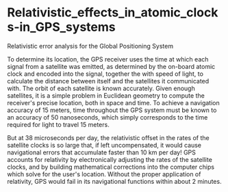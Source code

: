 # Relativistic_effects_in_atomic_clocks-in_GPS_systems
 Relativistic error analysis for the Global Positioning System
 
To determine its location, the GPS receiver uses the time at which each signal from a satellite was emitted, as determined by the on-board atomic clock and encoded into the signal, together the with speed of light, to calculate the distance between itself and the satellites it communicated with. The orbit of each satellite is known accurately. Given enough satellites, it is a simple problem in Euclidean geometry to compute the receiver's precise location, both in space and time. To achieve a navigation accuracy of 15 meters, time throughout the GPS system must be known to an accuracy of 50 nanoseconds, which simply corresponds to the time required for light to travel 15 meters.

But at 38 microseconds per day, the relativistic offset in the rates of the satellite clocks is so large that, if left uncompensated, it would cause navigational errors that accumulate faster than 10 km per day! GPS accounts for relativity by electronically adjusting the rates of the satellite clocks, and by building mathematical corrections into the computer chips which solve for the user's location. Without the proper application of relativity, GPS would fail in its navigational functions within about 2 minutes.
